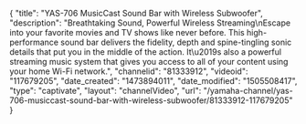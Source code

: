{
    "title": "YAS-706 MusicCast Sound Bar with Wireless Subwoofer",
    "description": "Breathtaking Sound, Powerful Wireless Streaming\nEscape into your favorite movies and TV shows like never before. This high-performance sound bar delivers the fidelity, depth and spine-tingling sonic details that put you in the middle of the action. It\u2019s also a powerful streaming music system that gives you access to all of your content using your home Wi-Fi network.",
    "channelid": "81333912",
    "videoid": "117679205",
    "date_created": "1473894011",
    "date_modified": "1505508417",
    "type": "captivate",
    "layout": "channelVideo",
    "url": "\/yamaha-channel\/yas-706-musiccast-sound-bar-with-wireless-subwoofer\/81333912-117679205"
}
